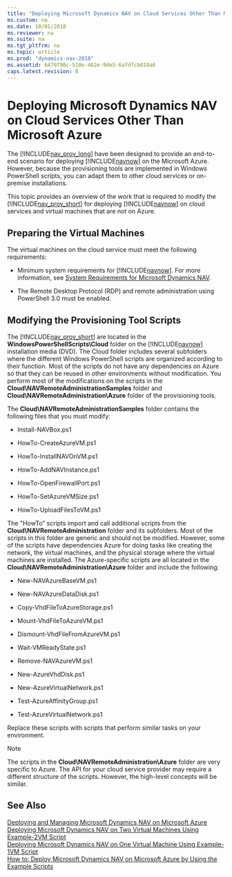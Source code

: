 ```yaml
---
title: "Deploying Microsoft Dynamics NAV on Cloud Services Other Than Microsoft Azure"
ms.custom: na
ms.date: 10/01/2018
ms.reviewer: na
ms.suite: na
ms.tgt_pltfrm: na
ms.topic: article
ms.prod: "dynamics-nav-2018"
ms.assetid: 6470796c-510e-462e-9de5-6a7dfcb019a6
caps.latest.revision: 8
---
```

# Deploying Microsoft Dynamics NAV on Cloud Services Other Than Microsoft Azure
The [!INCLUDE[nav_prov_long](includes/nav_prov_long_md.md)] have been designed to provide an end-to-end scenario for deploying [!INCLUDE[navnow](includes/navnow_md.md)] on the Microsoft Azure. However, because the provisioning tools are implemented in Windows PowerShell scripts, you can adapt them to other cloud services or on-premise installations.  

 This topic provides an overview of the work that is required to modify the [!INCLUDE[nav_prov_short](includes/nav_prov_short_md.md)] for deploying [!INCLUDE[navnow](includes/navnow_md.md)] on cloud services and virtual machines that are not on Azure.  

## Preparing the Virtual Machines  
 The virtual machines on the cloud service must meet the following requirements:  

-   Minimum system requirements for [!INCLUDE[navnow](includes/navnow_md.md)]. For more information, see [System Requirements for Microsoft Dynamics NAV](System-Requirements-for-Microsoft-Dynamics-NAV.md).  

-   The Remote Desktop Protocol \(RDP\) and remote administration using PowerShell 3.0 must be enabled.  

## Modifying the Provisioning Tool Scripts  
 The [!INCLUDE[nav_prov_short](includes/nav_prov_short_md.md)] are located in the **WindowsPowerShellScripts\\Cloud** folder on the [!INCLUDE[navnow](includes/navnow_md.md)] installation media \(DVD\). The Cloud folder includes several subfolders where the different Windows PowerShell scripts are organized according to their function. Most of the scripts do not have any dependencies on Azure so that they can be reused in other environments without modification. You perform most of the modifications on the scripts in the **Cloud\\NAVRemoteAdministrationSamples** folder and **Cloud\\NAVRemoteAdministration\\Azure** folder of the provisioning tools.  

 The **Cloud\\NAVRemoteAdministrationSamples** folder contains the following files that you must modify:  

-   Install-NAVBox.ps1  

-   HowTo-CreateAzureVM.ps1  

-   HowTo-InstallNAVOnVM.ps1  

-   HowTo-AddNAVInstance.ps1  

-   HowTo-OpenFirewallPort.ps1  

-   HowTo-SetAzureVMSize.ps1  

-   HowTo-UploadFilesToVM.ps1  

 The "HowTo” scripts import and call additional scripts from the **Cloud\\NAVRemoteAdministration** folder and its subfolders. Most of the scripts in this folder are generic and should not be modified. However, some of the scripts have dependencies Azure for doing tasks like creating the network, the virtual machines, and the physical storage where the virtual machines are installed. The Azure-specific scripts are all located in the **Cloud\\NAVRemoteAdministration\\Azure** folder and include the following:  

-   New-NAVAzureBaseVM.ps1  

-   New-NAVAzureDataDisk.ps1  

-   Copy-VhdFileToAzureStorage.ps1  

-   Mount-VhdFileToAzureVM.ps1  

-   Dismount-VhdFileFromAzureVM.ps1  

-   Wait-VMReadyState.ps1  

-   Remove-NAVAzureVM.ps1  

-   New-AzureVhdDisk.ps1  

-   New-AzureVirtualNetwork.ps1  

-   Test-AzureAffinityGroup.ps1  

-   Test-AzureVirtualNetwork.ps1  

 Replace these scripts with scripts that perform similar tasks on your environment.  

> [!NOTE]  
>  The scripts in the **Cloud\\NAVRemoteAdministration\\Azure** folder are very specific to Azure. The API for your cloud service provider may require a different structure of the scripts. However, the high-level concepts will be similar.  

## See Also  
 [Deploying and Managing Microsoft Dynamics NAV on Microsoft Azure](Deploying-and-Managing-Microsoft-Dynamics-NAV-on-Microsoft-Azure.md)   
 [Deploying Microsoft Dynamics NAV on Two Virtual Machines Using Example-2VM Script](Deploying-Microsoft-Dynamics-NAV-on-Two-Virtual-Machines-Using-Example-2VM-Script.md)   
 [Deploying Microsoft Dynamics NAV on One Virtual Machine Using Example-1VM Script](Deploying-Microsoft-Dynamics-NAV-on-One-Virtual-Machine-Using-Example-1VM-Script.md)   
 [How to: Deploy Microsoft Dynamics NAV on Microsoft Azure by Using the Example Scripts](How-to--Deploy-Microsoft-Dynamics-NAV-on-Microsoft-Azure-by-Using-the-Example-Scripts.md)
